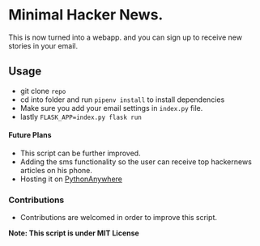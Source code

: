 # Minimal Hacker News.
This is now turned into a webapp.
and you can sign up to receive new stories in your email.

## Usage
- git clone `repo`
- cd into folder and run `pipenv install` to install dependencies
- Make sure you add your email settings in `index.py` file.
- lastly `FLASK_APP=index.py flask run `

#### Future Plans
- This script can be further improved.
- Adding the sms functionality so the user can receive top hackernews articles on his phone.
- Hosting it on [PythonAnywhere](https://www.pythonanywhere.com/) 

### Contributions
- Contributions are welcomed in order to improve this script.


**Note: This script is under MIT License**
